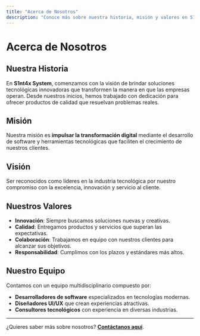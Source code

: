 ```yaml
---
title: "Acerca de Nosotros"
description: "Conoce más sobre nuestra historia, misión y valores en S1nt4x System."
---
```


# Acerca de Nosotros

## Nuestra Historia
En **S1nt4x System**, comenzamos con la visión de brindar soluciones tecnológicas innovadoras que transformen la manera en que las empresas operan. Desde nuestros inicios, hemos trabajado con dedicación para ofrecer productos de calidad que resuelvan problemas reales.

## Misión
Nuestra misión es **impulsar la transformación digital** mediante el desarrollo de software y herramientas tecnológicas que faciliten el crecimiento de nuestros clientes.

## Visión
Ser reconocidos como líderes en la industria tecnológica por nuestro compromiso con la excelencia, innovación y servicio al cliente.

## Nuestros Valores
- **Innovación**: Siempre buscamos soluciones nuevas y creativas.
- **Calidad**: Entregamos productos y servicios que superan las expectativas.
- **Colaboración**: Trabajamos en equipo con nuestros clientes para alcanzar sus objetivos.
- **Responsabilidad**: Cumplimos con los plazos y estándares más altos.

## Nuestro Equipo
Contamos con un equipo multidisciplinario compuesto por:
- **Desarrolladores de software** especializados en tecnologías modernas.
- **Diseñadores UI/UX** que crean experiencias atractivas.
- **Consultores tecnológicos** con experiencia en diversas industrias.

---

¿Quieres saber más sobre nosotros? **[Contáctanos aquí](/contacto/)**.
